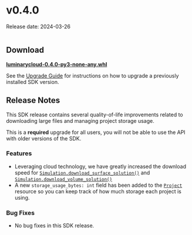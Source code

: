 # v0.4.0

Release date: 2024-03-26

```{include} ../early-access.md
```

## Download

**[luminarycloud-0.4.0-py3-none-any.whl](https://storage.googleapis.com/luminarycloud-learning/sample-projects/lc-sdk/api-files/luminarycloud-0.4.0-py3-none-any.whl)**

See the [Upgrade Guide](./index.md#upgrade-guide) for instructions on how to upgrade a previously
installed SDK version.

## Release Notes

This SDK release contains several quality-of-life improvements related to
downloading large files and managing project storage usage.

This is a **required** upgrade for all users, you will not be able to use the
API with older versions of the SDK.

### Features

- Leveraging cloud technology, we have greatly increased the download speed
for [`Simulation.download_surface_solution()`](#luminarycloud.simulation.Simulation.download_surface_solution)
and [`Simulation.download_volume_solution()`](#luminarycloud.simulation.Simulation.download_volume_solution)
- A new `storage_usage_bytes: int` field has been added to the
[`Project`](#luminarycloud.project.Project) resource so you can keep track of
how much storage each project is using.

### Bug Fixes

- No bug fixes in this SDK release.
